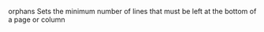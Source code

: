 orphans
    Sets the minimum number of lines that must be left at the bottom of a 
    page or column
